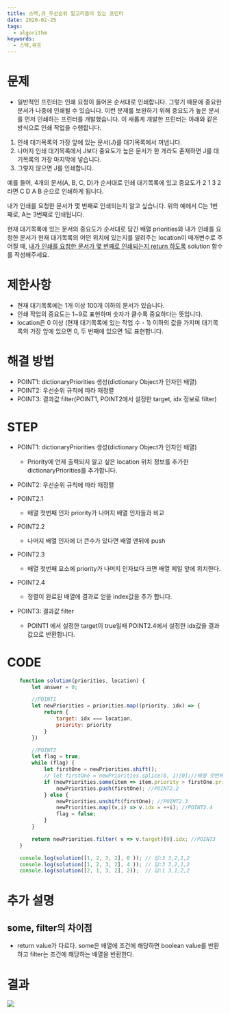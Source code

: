 ```yaml
---
title: 스택,큐_우선순위 알고리즘이 있는 프린터
date: 2020-02-25
tags:
  - algorithm
keywords:
  - 스택,큐프
---
```


# 문제 
* 일반적인 프린터는 인쇄 요청이 들어온 순서대로 인쇄합니다. 그렇기 때문에 중요한 문서가 나중에 인쇄될 수 있습니다. 
이런 문제를 보완하기 위해 중요도가 높은 문서를 먼저 인쇄하는 프린터를 개발했습니다.
이 새롭게 개발한 프린터는 아래와 같은 방식으로 인쇄 작업을 수행합니다.

1. 인쇄 대기목록의 가장 앞에 있는 문서(J)를 대기목록에서 꺼냅니다.
2. 나머지 인쇄 대기목록에서 J보다 중요도가 높은 문서가 한 개라도 존재하면 J를 대기목록의 가장 마지막에 넣습니다.
3. 그렇지 않으면 J를 인쇄합니다.

예를 들어, 4개의 문서(A, B, C, D)가 순서대로 인쇄 대기목록에 있고 중요도가 2 1 3 2 라면 C D A B 순으로 인쇄하게 됩니다.

내가 인쇄를 요청한 문서가 몇 번째로 인쇄되는지 알고 싶습니다. 위의 예에서 C는 1번째로, A는 3번째로 인쇄됩니다.

현재 대기목록에 있는 문서의 중요도가 순서대로 담긴 배열 priorities와 내가 인쇄를 요청한 문서가 현재 대기목록의 어떤 위치에 있는지를 알려주는 location이 매개변수로 주어질 때, 
<u>내가 인쇄를 요청한 문서가 몇 번째로 인쇄되는지 return 하도록</u> solution 함수를 작성해주세요.

# 제한사항
* 현재 대기목록에는 1개 이상 100개 이하의 문서가 있습니다.
* 인쇄 작업의 중요도는 1~9로 표현하며 숫자가 클수록 중요하다는 뜻입니다.
* location은 0 이상 (현재 대기목록에 있는 작업 수 - 1) 이하의 값을 가지며 대기목록의 가장 앞에 있으면 0, 두 번째에 있으면 1로 표현합니다.

# 해결 방법 
* POINT1: dictionaryPriorities 생성(dictionary Object가 인자인 배열)
* POINT2: 우선순위 규칙에 따라 재정렬 
* POINT3: 결과값 filter(POINT1, POINT2에서 설정한 target, idx 정보로 filter)

# STEP
* POINT1: dictionaryPriorities 생성(dictionary Object가 인자인 배열)
    - Priority에 언제 출력되지 알고 싶은 location 위치 정보를 추가한 dictionaryPriorities를 추가합니다.

* POINT2: 우선순위 규칙에 따라 재정렬 
* POINT2.1
    - 배열 첫번째 인자 priority가 나머지 배열 인자들과 비교
* POINT2.2
    - 나머지 배열 인자에 더 큰수가 있다면 배열 맨뒤에 push
* POINT2.3
    - 배열 첫번째 요소에 priority가 나머지 인자보다 크면 배열 제일 앞에 위치한다.
* POINT2.4
    - 정렬이 완료된 배열에 결과로 얻을 index값을 추가 합니다.

* POINT3: 결과값 filter
    - POINT1 에서 설정한 target이 true일때 POINT2.4에서 설정한 idx값을 결과 값으로 반환합니다.

# CODE
```js
    function solution(priorities, location) {
        let answer = 0;

        //POINT1
        let newPriorities = priorities.map((priority, idx) => {
            return {
                target: idx === location,
                priority: priority
            }
        })

        //POINT2
        let flag = true;
        while (flag) {
            let firstOne = newPriorities.shift();
            // let firstOne = newPriorities.splice(0, 1)[0];//배열 첫번째 인자 빼내기
            if (newPriorities.some(item => item.priority > firstOne.priority)) { //POINT2.1
                newPriorities.push(firstOne); //POINT2.2
            } else {
                newPriorities.unshift(firstOne); //POINT2.3
                newPriorities.map((v,i) => v.idx = ++i); //POINT2.4
                flag = false;
            }                 
        }

        return newPriorities.filter( v => v.target)[0].idx; //POINT3
    }

    console.log(solution([1, 2, 3, 2], 0 )); // 답:3 3,2,1,2 
    console.log(solution([1, 2, 3, 2], 4 )); // 답:3 3,2,1,2 
    console.log(solution([2, 1, 3, 2], 2));  // 답:1 3,1,2,2
```

# 추가 설명
## some, filter의 차이점 
* return value가 다르다. some은 배열에 조건에 해당하면 boolean value를 반환하고 filter는 조건에 해당하는 배열을 반환한다.


# 결과
![](result.png)
